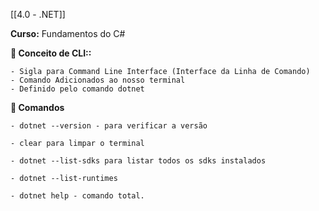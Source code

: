 
[[4.0 - .NET]]

**Curso:** Fundamentos do C# 

**📖 Conceito de CLI::**  

```
- Sigla para Command Line Interface (Interface da Linha de Comando)
- Comando Adicionados ao nosso terminal
- Definido pelo comando dotnet
```

**📖 Comandos**

```
- dotnet --version - para verificar a versão

- clear para limpar o terminal

- dotnet --list-sdks para listar todos os sdks instalados

- dotnet --list-runtimes

- dotnet help - comando total.

```
